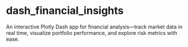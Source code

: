 # dash_financial_insights
An interactive Plotly Dash app for financial analysis—track market data in real time, visualize portfolio performance, and explore risk metrics with ease.
